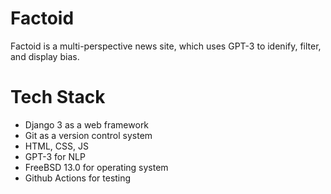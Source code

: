 # Factoid
Factoid is a multi-perspective news site, which uses GPT-3 to idenify, filter, and display bias.

# Tech Stack
- Django 3 as a web framework
- Git as a version control system
- HTML, CSS, JS
- GPT-3 for NLP
- FreeBSD 13.0 for operating system
- Github Actions for testing
